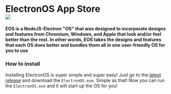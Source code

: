 <h1>ElectronOS App Store<br /><a href="https://github.com/xJustJqy/ElectronOS/tree/app-store"><img src="https://github.com/ntkme/github-buttons/workflows/build/badge.svg" /></a><h4>EOS is a NodeJS-Electron "OS" that was designed to incorporate designs and features from Chromium, Windows, and Apple that look and/or feel better than the rest. In other words, EOS takes the designs and features that each OS does better and bundles them all in one user-friendly OS for you to use</h4></h1>

### How to install
Installing ElectronOS is super simple and super easy! Just go to the [latest release](https://github.com/xJustJqy/ElectronOS/releases/latest/) and download the `ElectronOS.exe`. Simple as that! Now you can run the `ElectronOS.exe` and it will start up the OS for you!

